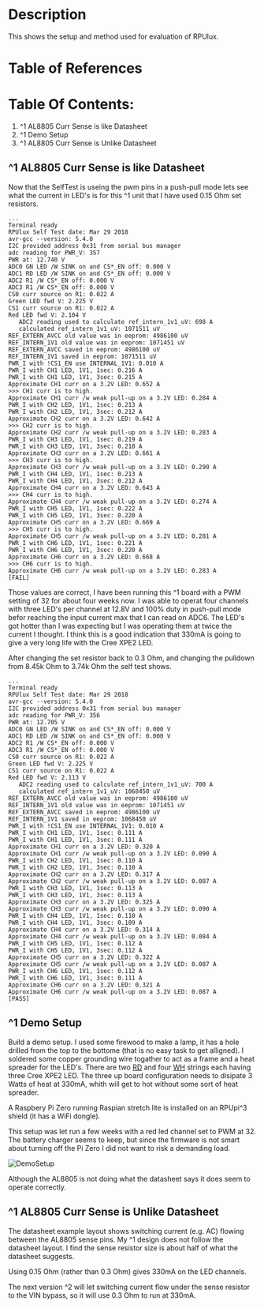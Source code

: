 # Description

This shows the setup and method used for evaluation of RPUlux.

# Table of References


# Table Of Contents:

1. ^1 AL8805 Curr Sense is like Datasheet
1. ^1 Demo Setup
1. ^1 AL8805 Curr Sense is Unlike Datasheet


## ^1 AL8805 Curr Sense is like Datasheet

Now that the SelfTest is useing the pwm pins in a push-pull mode lets see what the current in LED's is for this ^1 unit that I have used 0.15 Ohm set resistors.

```
...
Terminal ready
RPUlux Self Test date: Mar 29 2018
avr-gcc --version: 5.4.0
I2C provided address 0x31 from serial bus manager
adc reading for PWR_V: 357
PWR at: 12.740 V
ADC0 GN LED /W SINK on and CS*_EN off: 0.000 V
ADC1 RD LED /W SINK on and CS*_EN off: 0.000 V
ADC2 R1 /W CS*_EN off: 0.000 V
ADC3 R1 /W CS*_EN off: 0.000 V
CS0 curr source on R1: 0.022 A
Green LED fwd V: 2.225 V
CS1 curr source on R1: 0.022 A
Red LED fwd V: 2.104 V
   ADC2 reading used to calculate ref_intern_1v1_uV: 698 A
   calculated ref_intern_1v1_uV: 1071511 uV
REF_EXTERN_AVCC old value was in eeprom: 4986100 uV
REF_INTERN_1V1 old value was in eeprom: 1071451 uV
REF_EXTERN_AVCC saved in eeprom: 4986100 uV
REF_INTERN_1V1 saved in eeprom: 1071511 uV
PWR_I with !CS1_EN use INTERNAL_1V1: 0.010 A
PWR_I with CH1 LED, 1V1, 1sec: 0.216 A
PWR_I with CH1 LED, 1V1, 3sec: 0.215 A
Approximate CH1 curr on a 3.2V LED: 0.652 A
>>> CH1 curr is to high.
Approximate CH1 curr /w weak pull-up on a 3.2V LED: 0.284 A
PWR_I with CH2 LED, 1V1, 1sec: 0.213 A
PWR_I with CH2 LED, 1V1, 3sec: 0.212 A
Approximate CH2 curr on a 3.2V LED: 0.642 A
>>> CH2 curr is to high.
Approximate CH2 curr /w weak pull-up on a 3.2V LED: 0.283 A
PWR_I with CH3 LED, 1V1, 1sec: 0.219 A
PWR_I with CH3 LED, 1V1, 3sec: 0.218 A
Approximate CH3 curr on a 3.2V LED: 0.661 A
>>> CH3 curr is to high.
Approximate CH3 curr /w weak pull-up on a 3.2V LED: 0.290 A
PWR_I with CH4 LED, 1V1, 1sec: 0.213 A
PWR_I with CH4 LED, 1V1, 3sec: 0.212 A
Approximate CH4 curr on a 3.2V LED: 0.643 A
>>> CH4 curr is to high.
Approximate CH4 curr /w weak pull-up on a 3.2V LED: 0.274 A
PWR_I with CH5 LED, 1V1, 1sec: 0.222 A
PWR_I with CH5 LED, 1V1, 3sec: 0.220 A
Approximate CH5 curr on a 3.2V LED: 0.669 A
>>> CH5 curr is to high.
Approximate CH5 curr /w weak pull-up on a 3.2V LED: 0.281 A
PWR_I with CH6 LED, 1V1, 1sec: 0.221 A
PWR_I with CH6 LED, 1V1, 3sec: 0.220 A
Approximate CH6 curr on a 3.2V LED: 0.668 A
>>> CH6 curr is to high.
Approximate CH6 curr /w weak pull-up on a 3.2V LED: 0.283 A
[FAIL]
```

Those values are correct, I have been running this ^1 board with a PWM setting of 32 for about four weeks now. I was able to operat four channels with three LED's per channel at 12.8V and 100% duty in push-pull mode befor reaching the input current max that I can read on ADC6. The LED's got hotter than I was expecting but I was operating them at twice the current I thought. I think this is a good indication that 330mA is going to give a very long life with the Cree XPE2 LED.

After changing the set resistor back to 0.3 Ohm, and changing the pulldown from 8.45k Ohm to 3.74k Ohm the self test shows.

```
...
Terminal ready
RPUlux Self Test date: Mar 29 2018
avr-gcc --version: 5.4.0
I2C provided address 0x31 from serial bus manager
adc reading for PWR_V: 356
PWR at: 12.705 V
ADC0 GN LED /W SINK on and CS*_EN off: 0.000 V
ADC1 RD LED /W SINK on and CS*_EN off: 0.000 V
ADC2 R1 /W CS*_EN off: 0.000 V
ADC3 R1 /W CS*_EN off: 0.000 V
CS0 curr source on R1: 0.022 A
Green LED fwd V: 2.225 V
CS1 curr source on R1: 0.022 A
Red LED fwd V: 2.113 V
   ADC2 reading used to calculate ref_intern_1v1_uV: 700 A
   calculated ref_intern_1v1_uV: 1068450 uV
REF_EXTERN_AVCC old value was in eeprom: 4986100 uV
REF_INTERN_1V1 old value was in eeprom: 1071451 uV
REF_EXTERN_AVCC saved in eeprom: 4986100 uV
REF_INTERN_1V1 saved in eeprom: 1068450 uV
PWR_I with !CS1_EN use INTERNAL_1V1: 0.010 A
PWR_I with CH1 LED, 1V1, 1sec: 0.111 A
PWR_I with CH1 LED, 1V1, 3sec: 0.111 A
Approximate CH1 curr on a 3.2V LED: 0.320 A
Approximate CH1 curr /w weak pull-up on a 3.2V LED: 0.090 A
PWR_I with CH2 LED, 1V1, 1sec: 0.110 A
PWR_I with CH2 LED, 1V1, 3sec: 0.110 A
Approximate CH2 curr on a 3.2V LED: 0.317 A
Approximate CH2 curr /w weak pull-up on a 3.2V LED: 0.087 A
PWR_I with CH3 LED, 1V1, 1sec: 0.113 A
PWR_I with CH3 LED, 1V1, 3sec: 0.113 A
Approximate CH3 curr on a 3.2V LED: 0.325 A
Approximate CH3 curr /w weak pull-up on a 3.2V LED: 0.090 A
PWR_I with CH4 LED, 1V1, 1sec: 0.110 A
PWR_I with CH4 LED, 1V1, 3sec: 0.109 A
Approximate CH4 curr on a 3.2V LED: 0.314 A
Approximate CH4 curr /w weak pull-up on a 3.2V LED: 0.084 A
PWR_I with CH5 LED, 1V1, 1sec: 0.112 A
PWR_I with CH5 LED, 1V1, 3sec: 0.112 A
Approximate CH5 curr on a 3.2V LED: 0.322 A
Approximate CH5 curr /w weak pull-up on a 3.2V LED: 0.087 A
PWR_I with CH6 LED, 1V1, 1sec: 0.112 A
PWR_I with CH6 LED, 1V1, 3sec: 0.111 A
Approximate CH6 curr on a 3.2V LED: 0.321 A
Approximate CH6 curr /w weak pull-up on a 3.2V LED: 0.087 A
[PASS]
```


## ^1 Demo Setup

Build a demo setup. I used some firewood to make a lamp, it has a hole drilled from the top to the bottome (that is no easy task to get alligned). I soldered some copper grounding wire togather to act as a frame and a heat spreader for the LED's. There are two [RD] and four [WH] strings each having three Cree XPE2 LED. The three up board configuration needs to disipate 3 Watts of heat at 330mA, whith will get to hot without some sort of heat spreader. 

[RD]: https://www.ledsupply.com/leds/cree-xlamp-xp-e2-color-high-power-led-star
[WH]: https://www.ledsupply.com/leds/cree-xlamp-xpe2-white-high-power-led

A Raspbery Pi Zero running Raspian stretch lite is installed on an RPUpi^3 shield (it has a WiFi dongle). 

This setup was let run a few weeks with a red led channel set to PWM at 32. The battery charger seems to keep, but since the firmware is not smart about turning off the Pi Zero I did not want to risk a demanding load. 

![DemoSetup](./RPUlux^1+RPUpi^3+LA12V+CH1=3xRD "Demo Setup")

Although the AL8805 is not doing what the datasheet says it does seem to operate correctly.


## ^1 AL8805 Curr Sense is Unlike Datasheet

The datasheet example layout shows switching current (e.g. AC) flowing between the AL8805 sense pins. My ^1 design does not follow the datasheet layout. I find the sense resistor size is about half of what the datasheet suggests.

Using 0.15 Ohm (rather than 0.3 Ohm) gives 330mA on the LED channels. 

The next version ^2 will let switching current flow under the sense resistor to the VIN bypass, so it will use 0.3 Ohm to run at 330mA.
